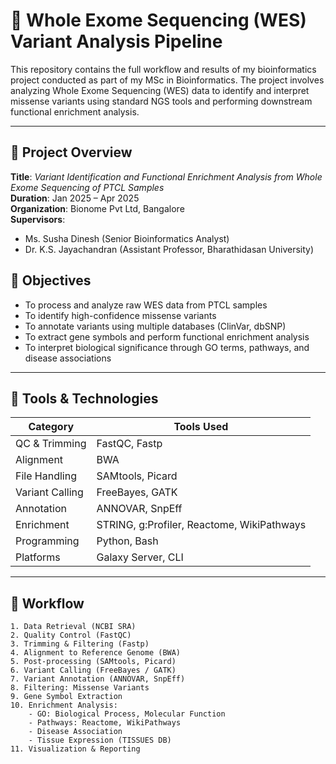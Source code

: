 # 🧬 Whole Exome Sequencing (WES) Variant Analysis Pipeline

This repository contains the full workflow and results of my bioinformatics project conducted as part of my MSc in Bioinformatics. The project involves analyzing Whole Exome Sequencing (WES) data to identify and interpret missense variants using standard NGS tools and performing downstream functional enrichment analysis.

---

## 📁 Project Overview

**Title**: _Variant Identification and Functional Enrichment Analysis from Whole Exome Sequencing of PTCL Samples_  
**Duration**: Jan 2025 – Apr 2025  
**Organization**: Bionome Pvt Ltd, Bangalore  
**Supervisors**:  
- Ms. Susha Dinesh (Senior Bioinformatics Analyst)  
- Dr. K.S. Jayachandran (Assistant Professor, Bharathidasan University)

## 🔬 Objectives

- To process and analyze raw WES data from PTCL samples
- To identify high-confidence missense variants
- To annotate variants using multiple databases (ClinVar, dbSNP)
- To extract gene symbols and perform functional enrichment analysis
- To interpret biological significance through GO terms, pathways, and disease associations

---

## 🧰 Tools & Technologies

| Category | Tools Used |
|----------|------------|
| QC & Trimming | FastQC, Fastp |
| Alignment | BWA |
| File Handling | SAMtools, Picard |
| Variant Calling | FreeBayes, GATK |
| Annotation | ANNOVAR, SnpEff |
| Enrichment | STRING, g:Profiler, Reactome, WikiPathways |
| Programming | Python, Bash |
| Platforms | Galaxy Server, CLI |

---

## 🔁 Workflow

```text
1. Data Retrieval (NCBI SRA)
2. Quality Control (FastQC)
3. Trimming & Filtering (Fastp)
4. Alignment to Reference Genome (BWA)
5. Post-processing (SAMtools, Picard)
6. Variant Calling (FreeBayes / GATK)
7. Variant Annotation (ANNOVAR, SnpEff)
8. Filtering: Missense Variants
9. Gene Symbol Extraction
10. Enrichment Analysis:
    - GO: Biological Process, Molecular Function
    - Pathways: Reactome, WikiPathways
    - Disease Association
    - Tissue Expression (TISSUES DB)
11. Visualization & Reporting
